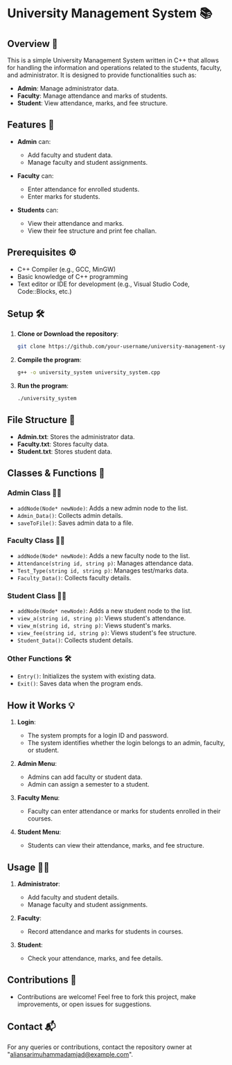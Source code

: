 # University Management System 📚

## Overview 🏫

This is a simple University Management System written in C++ that allows for handling the information and operations related to the students, faculty, and administrator. It is designed to provide functionalities such as:

- **Admin**: Manage administrator data.
- **Faculty**: Manage attendance and marks of students.
- **Student**: View attendance, marks, and fee structure.

## Features 🌟

- **Admin** can:
  - Add faculty and student data.
  - Manage faculty and student assignments.
  
- **Faculty** can:
  - Enter attendance for enrolled students.
  - Enter marks for students.

- **Students** can:
  - View their attendance and marks.
  - View their fee structure and print fee challan.

## Prerequisites ⚙️

- C++ Compiler (e.g., GCC, MinGW)
- Basic knowledge of C++ programming
- Text editor or IDE for development (e.g., Visual Studio Code, Code::Blocks, etc.)

## Setup 🛠️

1. **Clone or Download the repository**:
    ```bash
    git clone https://github.com/your-username/university-management-system.git
    ```

2. **Compile the program**:
    ```bash
    g++ -o university_system university_system.cpp
    ```

3. **Run the program**:
    ```bash
    ./university_system
    ```

## File Structure 📂

- **Admin.txt**: Stores the administrator data.
- **Faculty.txt**: Stores faculty data.
- **Student.txt**: Stores student data.

## Classes & Functions 📘

### Admin Class 👩‍🏫

- `addNode(Node* newNode)`: Adds a new admin node to the list.
- `Admin_Data()`: Collects admin details.
- `saveToFile()`: Saves admin data to a file.

### Faculty Class 👨‍🏫

- `addNode(Node* newNode)`: Adds a new faculty node to the list.
- `Attendance(string id, string p)`: Manages attendance data.
- `Test_Type(string id, string p)`: Manages test/marks data.
- `Faculty_Data()`: Collects faculty details.

### Student Class 👨‍🎓

- `addNode(Node* newNode)`: Adds a new student node to the list.
- `view_a(string id, string p)`: Views student's attendance.
- `view_m(string id, string p)`: Views student's marks.
- `view_fee(string id, string p)`: Views student's fee structure.
- `Student_Data()`: Collects student details.

### Other Functions 🛠️

- `Entry()`: Initializes the system with existing data.
- `Exit()`: Saves data when the program ends.
  
## How it Works 💡

1. **Login**:
   - The system prompts for a login ID and password.
   - The system identifies whether the login belongs to an admin, faculty, or student.

2. **Admin Menu**:
   - Admins can add faculty or student data.
   - Admin can assign a semester to a student.

3. **Faculty Menu**:
   - Faculty can enter attendance or marks for students enrolled in their courses.

4. **Student Menu**:
   - Students can view their attendance, marks, and fee structure.

## Usage 👨‍💻

1. **Administrator**:
    - Add faculty and student details.
    - Manage faculty and student assignments.

2. **Faculty**:
    - Record attendance and marks for students in courses.

3. **Student**:
    - Check your attendance, marks, and fee details.

## Contributions 🤝

- Contributions are welcome! Feel free to fork this project, make improvements, or open issues for suggestions.

## Contact 📬

For any queries or contributions, contact the repository owner at "aliansarimuhammadamjad@example.com".
